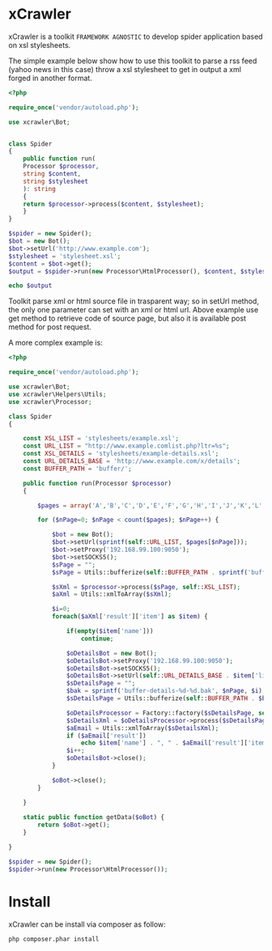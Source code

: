 xCrawler
=======

xCrawler is a toolkit `FRAMEWORK AGNOSTIC` to develop spider application based on xsl stylesheets.

The simple example below show how to use this toolkit to parse a rss feed (yahoo news in this case) throw a xsl stylesheet to get in output a xml forged in another format. 

```php
<?php

require_once('vendor/autoload.php');

use xcrawler\Bot;


class Spider
{
    public function run(
	Processor $processor,
	string $content,
	string $stylesheet
    ): string
    {
	return $processor->process($content, $stylesheet);
    }
}

$spider = new Spider();
$bot = new Bot();
$bot->setUrl('http://www.example.com');
$stylesheet = 'stylesheet.xsl';
$content = $bot->get();
$output = $spider->run(new Processor\HtmlProcessor(), $content, $stylesheet);

echo $output

```

Toolkit parse xml or html source file in trasparent way; so in setUrl method, the only one parameter can set with an xml or html url. 
Above example use get method to retrieve code of source page, but also it is available post method for post request.

A more complex example is:

```php
<?php

require_once('vendor/autoload.php');

use xcrawler\Bot;
use xcrawler\Helpers\Utils;
use xcrawler\Processor;

class Spider
{

	const XSL_LIST = 'stylesheets/example.xsl';
	const URL_LIST = "http://www.example.comlist.php?ltr=%s";
	const XSL_DETAILS = 'stylesheets/example-details.xsl';
	const URL_DETAILS_BASE = 'http://www.example.com/x/details';
	const BUFFER_PATH = 'buffer/';

	public function run(Processor $processor)
	{

		$pages = array('A','B','C','D','E','F','G','H','I','J','K','L','M','N','O','P','Q','R','S','T','U','V','W','X','Y','Z');

		for ($nPage=0; $nPage < count($pages); $nPage++) {

			$bot = new Bot();
			$bot->setUrl(sprintf(self::URL_LIST, $pages[$nPage]));
			$bot->setProxy('192.168.99.100:9050');
			$bot->setSOCKS5();
			$sPage = "";
			$sPage = Utils::bufferize(self::BUFFER_PATH . sprintf('buffer-%d.bak', $nPage), array('Spider', 'getData'), array($bot));

			$sXml = $processor->process($sPage, self::XSL_LIST);
			$aXml = Utils::xmlToArray($sXml);

			$i=0;
			foreach($aXml['result']['item'] as $item) {

				if(empty($item['name']))
					continue;

				$oDetailsBot = new Bot();
				$oDetailsBot->setProxy('192.168.99.100:9050');
				$oDetailsBot->setSOCKS5();
				$oDetailsBot->setUrl(self::URL_DETAILS_BASE . $item['link']);
				$sDetailsPage = "";
				$bak = sprintf('buffer-details-%d-%d.bak', $nPage, $i);
				$sDetailsPage = Utils::bufferize(self::BUFFER_PATH . $bak, array('Spider', 'getData'), array($oDetailsBot));

				$oDetailsProcessor = Factory::factory($sDetailsPage, self::XSL_DETAILS);
				$sDetailsXml = $oDetailsProcessor->process($sDetailsPage, self::XSL_DETAILS);
				$aEmail = Utils::xmlToArray($sDetailsXml);
				if ($aEmail['result'])
					echo $item['name'] . ", " . $aEmail['result']['item']['email'] . "\n";
				$i++;
				$oDetailsBot->close();
			}

			$oBot->close();
		}

	}
	
	static public function getData($oBot) {
		return $oBot->get();
	}

}

$spider = new Spider();
$spider->run(new Processor\HtmlProcessor());

```


Install
=======

xCrawler can be install via composer as follow:

```bash
php composer.phar install
```



